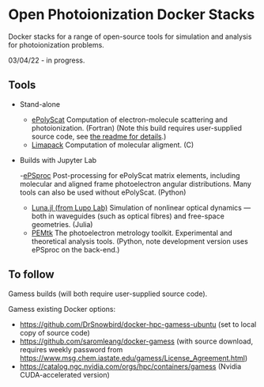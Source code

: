 # Open Photoionization Docker Stacks

Docker stacks for a range of open-source tools for simulation and analysis for photoionization problems.

03/04/22 - in progress.

Tools
-----

- Stand-alone
  - [ePolyScat](https://epolyscat.droppages.com/) Computation of electron-molecule scattering and photoionization. (Fortran) (Note this build requires user-supplied source code, see [the readme for details](https://github.com/phockett/open-photoionization-docker-stacks/tree/main/ePolyScat).)
  - [Limapack](https://github.com/jonathanunderwood/limapack) Computation of molecular aligment. (C)


- Builds with Jupyter Lab

  -[ePSproc](https://epsproc.readthedocs.io/) Post-processing for ePolyScat matrix elements, including molecular and aligned frame photoelectron angular distributions. Many tools can also be used without ePolyScat. (Python)
  - [Luna.jl (from Lupo Lab)](https://github.com/LupoLab/Luna.jl) Simulation of nonlinear optical dynamics — both in waveguides (such as optical fibres) and free-space geometries. (Julia)
  - [PEMtk](https://pemtk.readthedocs.io/) The photoelectron metrology toolkit. Experimental and theoretical analysis tools. (Python, note development version uses ePSproc on the back-end.)


To follow
---------

Gamess builds (will both require user-supplied source code).

Gamess existing Docker options:

- https://github.com/DrSnowbird/docker-hpc-gamess-ubuntu (set to local copy of source code)
- https://github.com/saromleang/docker-gamess (with source download, requires weekly password from https://www.msg.chem.iastate.edu/gamess/License_Agreement.html)
- https://catalog.ngc.nvidia.com/orgs/hpc/containers/gamess (Nvidia CUDA-accelerated version)
